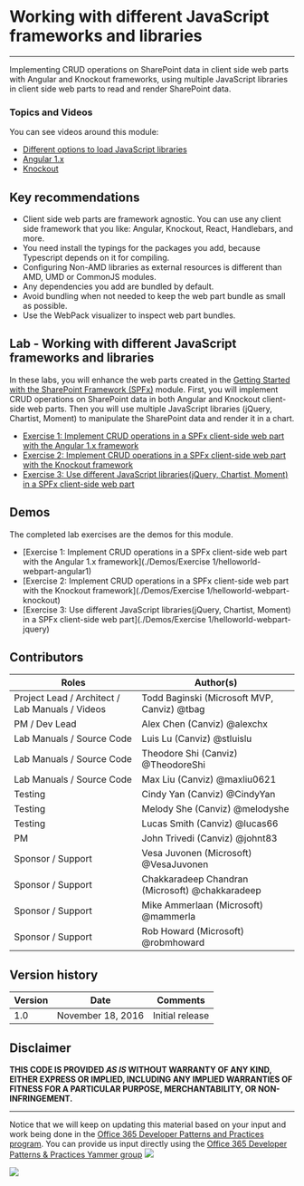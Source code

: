 # Working with different JavaScript frameworks and libraries #

----------

Implementing CRUD operations on SharePoint data in client side web parts with Angular and Knockout frameworks, using multiple JavaScript libraries in client side web parts to read and render  SharePoint data. 

### Topics and Videos ###
You can see videos around this module:

- [Different options to load JavaScript libraries](https://aka.ms/spfxtm7s1)
- [Angular 1.x](https://aka.ms/spfxtm7s2)
- [Knockout](https://aka.ms/spfxtm7s3)

## Key recommendations ##
- Client side web parts are framework agnostic. You can use any client side framework that you like: Angular, Knockout, React, Handlebars, and more.
- You need install the typings for the packages you add, because Typescript depends on it for compiling.
- Configuring Non-AMD libraries as external resources is different than AMD, UMD or CommonJS modules.
- Any dependencies you add are bundled by default.
- Avoid bundling when not needed to keep the web part bundle as small as possible.
- Use the WebPack visualizer to inspect web part bundles.

## Lab - Working with different JavaScript frameworks and libraries ##
In these labs, you will enhance the web parts created in the [Getting Started with the SharePoint Framework (SPFx)](../Module-1/Lab.md) module.  First, you will implement CRUD operations on SharePoint data in both Angular and Knockout client-side web parts.  Then you will use multiple JavaScript libraries (jQuery, Chartist, Moment) to manipulate the SharePoint data and render it in a chart.

- [Exercise 1: Implement CRUD operations in a SPFx client-side web part with the Angular 1.x framework](./Lab.md#exercise-1-implement-crud-operations-in-a-spfx-client-side-web-part-with-the-angular-1-x-framework)
- [Exercise 2: Implement CRUD operations in a SPFx client-side web part with the Knockout framework](./Lab.md#exercise-2-implement-crud-operations-in-a-spfx-client-side-web-part-with-the-knockout-framework)
- [Exercise 3: Use different JavaScript libraries(jQuery, Chartist, Moment) in a SPFx client-side web part](./Lab.md#exercise-3-use-different-javascript-libraries-jquery-chartist-moment-in-a-spfx-client-side-web-part)

## Demos ##
The completed lab exercises are the demos for this module. 

- [Exercise 1: Implement CRUD operations in a SPFx client-side web part with the Angular 1.x framework](./Demos/Exercise 1/helloworld-webpart-angular1)
- [Exercise 2: Implement CRUD operations in a SPFx client-side web part with the Knockout framework](./Demos/Exercise 1/helloworld-webpart-knockout)
- [Exercise 3: Use different JavaScript libraries(jQuery, Chartist, Moment) in a SPFx client-side web part](./Demos/Exercise 1/helloworld-webpart-jquery)

## Contributors ##
| Roles                                    			| Author(s)                                			|
| -------------------------------------------------	| ------------------------------------------------- |
| Project Lead / Architect / Lab Manuals / Videos   | Todd Baginski (Microsoft MVP, Canviz) @tbag		|
| PM / Dev Lead                            			| Alex Chen (Canviz) @alexchx  						|
| Lab Manuals / Source Code                			| Luis Lu (Canviz) @stluislu   						|
| Lab Manuals / Source Code                			| Theodore Shi (Canviz) @TheodoreShi				|
| Lab Manuals / Source Code                			| Max Liu (Canviz) @maxliu0621 						|
| Testing                                  			| Cindy Yan (Canviz) @CindyYan     					|
| Testing                                  			| Melody She (Canviz) @melodyshe   					|
| Testing                                  			| Lucas Smith (Canviz) @lucas66   					|
| PM                                       			| John Trivedi (Canviz) @johnt83      				|
| Sponsor / Support                        			| Vesa Juvonen (Microsoft) @VesaJuvonen   			|
| Sponsor / Support                        			| Chakkaradeep Chandran (Microsoft) @chakkaradeep   |
| Sponsor / Support                        			| Mike Ammerlaan (Microsoft) @mammerla         		|
| Sponsor / Support                        			| Rob Howard (Microsoft) @robmhoward      			|

## Version history ##

| Version | Date          		| Comments        |
| ------- | ------------------- | --------------- |
| 1.0     | November 18, 2016 	| Initial release |

## Disclaimer ##
**THIS CODE IS PROVIDED *AS IS* WITHOUT WARRANTY OF ANY KIND, EITHER EXPRESS OR IMPLIED, INCLUDING ANY IMPLIED WARRANTIES OF FITNESS FOR A PARTICULAR PURPOSE, MERCHANTABILITY, OR NON-INFRINGEMENT.**

----------

Notice that we will keep on updating this material based on your input and work being done in the [Office 365 Developer Patterns and Practices program](http://aka.ms/officedevpnp). You can provide us input directly using the [Office 365 Developer Patterns & Practices Yammer group](http://aka.ms/officedevpnpyammer)
![](https://camo.githubusercontent.com/a732087ed949b0f2f84f5f02b8c79f1a9dd96f65/687474703a2f2f692e696d6775722e636f6d2f6c3031686876452e706e67)

<img src="https://telemetry.sharepointpnp.com/TrainingContent/SharePoint/SharePointFramework/07-working-with-different-javascript-frameworks" />